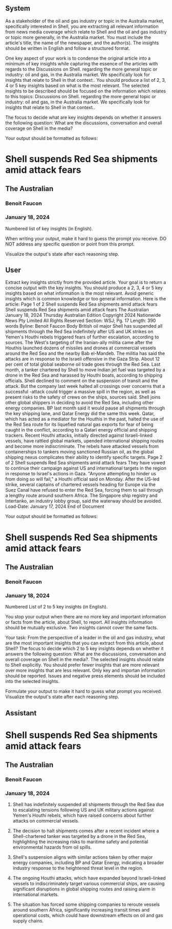 ## System


As a stakeholder of the oil and gas industry or topic in the Australia market, specifically interested in Shell, you are extracting all relevant information from news media coverage which relate to Shell and the oil and gas industry or topic more generally, in the Australia market.
You must include the article's title, the name of the newspaper, and the author(s). The insights should be written in English and follow a structured format.

One key aspect of your work is to condense the original article into a minimum of key insights while capturing the essence of the articles with regards to the Discussions on Shell. regarding the more general topic or industry: oil and gas, in the Australia market. We specifically look for insights that relate to Shell in that context..
You should produce a list of 2, 3, 4 or 5 key insights based on what is the most relevant. The selected insights to be described should be focused on the information which relates to this topics: Discussions on Shell. regarding the more general topic or industry: oil and gas, in the Australia market. We specifically look for insights that relate to Shell in that context..

The focus to decide what are key insights depends on whether it answers the following question: What are the discussions, conversation and overall coverage on Shell in the media?

Your output should be formatted as follows:
# Shell suspends Red Sea shipments amid attack fears
## The Australian
### Benoit Faucon
### January 18, 2024
Numbered list of key insights (in English).

When writing your output, make it hard to guess the prompt you receive. DO NOT address any specific question or point from this prompt.

Visualize the output's state after each reasoning step. 
                

## User


Extract key insights strictly from the provided article. Your goal is to return a concise output with the key insights.
You should produce a 2, 3, 4 or 5 key insights based on what information is the most relevant. Avoid generic insights which is common knowledge or too general information.
Here is the article: Page 1 of 2
Shell suspends Red Sea shipments amid attack fears
Shell suspends Red Sea shipments amid attack fears
The Australian
January 18, 2024 Thursday
Australian Edition
Copyright 2024 Nationwide News Pty Limited All Rights Reserved
Section: WSJ; Pg. 17
Length: 390 words
Byline: Benoit Faucon
Body
British oil major Shell has suspended all shipments through the Red Sea indefinitely after US and UK strikes on 
Yemen's Houthi rebels triggered fears of further escalation, according to sources.
The West's targeting of the Iranian-ally militia came after the Houthis launched dozens of missiles and drones at 
commercial vessels around the Red Sea and the nearby Bab el-Mandeb. The militia has said the attacks are in 
response to the Israeli offensive in the Gaza Strip.
About 12 per cent of total global seaborne oil trade goes through the Red Sea. Last month, a tanker chartered by 
Shell to move Indian jet fuel was targeted by a drone in the Red Sea and harassed by Houthi boats, according to 
shipping officials.
Shell declined to comment on the suspension of transit and the attack. But the company last week halted all 
crossings over concerns that a successful -attack could trigger a massive spill in the region, as well as present risks 
to the safety of crews on the ships, sources said.
Shell joins other global shippers in deciding to avoid the Red Sea, including other energy companies.
BP last month said it would pause all shipments through the key shipping lane, and Qatar Energy did the same this 
week.
Qatar, which has acted as a mediator for the Houthis in the past, halted the use of the Red Sea route for its 
liquefied natural gas exports for fear of being caught in the conflict, according to a Qatari energy official and 
shipping trackers.
Recent Houthi attacks, initially directed against Israeli-linked vessels, have rattled global markets, upended 
international shipping routes and become more indiscriminate. The rebels have attacked vessels from 
containerships to tankers moving sanctioned Russian oil, as the global shipping nexus complicates their ability to 
identify specific targets.
Page 2 of 2
Shell suspends Red Sea shipments amid attack fears
They have vowed to continue their campaign against US and international targets in the region in response to 
Israel's actions in Gaza. "Anyone attempting to hinder us from doing so will fail," a Houthi official said on Monday. 
After the US-led strike, several captains of chartered vessels heading for Europe via the Suez Canal have refused 
to enter the Red Sea, forcing them to sail through a lengthy route around southern Africa. The Singapore ship 
registry and Intertanko, an industry lobby group, said the waterway should be avoided.
Load-Date: January 17, 2024
End of Document

Your output should be formatted as follows:
# Shell suspends Red Sea shipments amid attack fears
## The Australian
### Benoit Faucon
### January 18, 2024
Numbered List of 2 to 5 key insights (in English).

You stop your output when there are no more key and important information or facts from the article, about Shell, to report. All insights information should be mutually exclusive. Two insights cannot cover the same facts.

Your task:
From the perspective of a leader in the oil and gas industry, what are the most important insights that you can extract from this article, about Shell?
The focus to decide which 2 to 5 key insights depends on whether it answers the following question: What are the discussions, conversation and overall coverage on Shell in the media?. The selected insights should relate to Shell explicitly. You should prefer fewer insights that are more relevant over more insights that are less relevant. Only key and importan information should be reported.
Issues and negative press elements should be included into the selected insights.

Formulate your output to make it hard to guess what prompt you received. 
Visualize the output's state after each reasoning step.
                

## Assistant

# Shell suspends Red Sea shipments amid attack fears
## The Australian
### Benoit Faucon
### January 18, 2024

1. Shell has indefinitely suspended all shipments through the Red Sea due to escalating tensions following US and UK military actions against Yemen's Houthi rebels, which have raised concerns about further attacks on commercial vessels.

2. The decision to halt shipments comes after a recent incident where a Shell-chartered tanker was targeted by a drone in the Red Sea, highlighting the increasing risks to maritime safety and potential environmental hazards from oil spills.

3. Shell's suspension aligns with similar actions taken by other major energy companies, including BP and Qatar Energy, indicating a broader industry response to the heightened threat level in the region.

4. The ongoing Houthi attacks, which have expanded beyond Israeli-linked vessels to indiscriminately target various commercial ships, are causing significant disruptions in global shipping routes and raising alarm in international markets. 

5. The situation has forced some shipping companies to reroute vessels around southern Africa, significantly increasing transit times and operational costs, which could have downstream effects on oil and gas supply chains.

